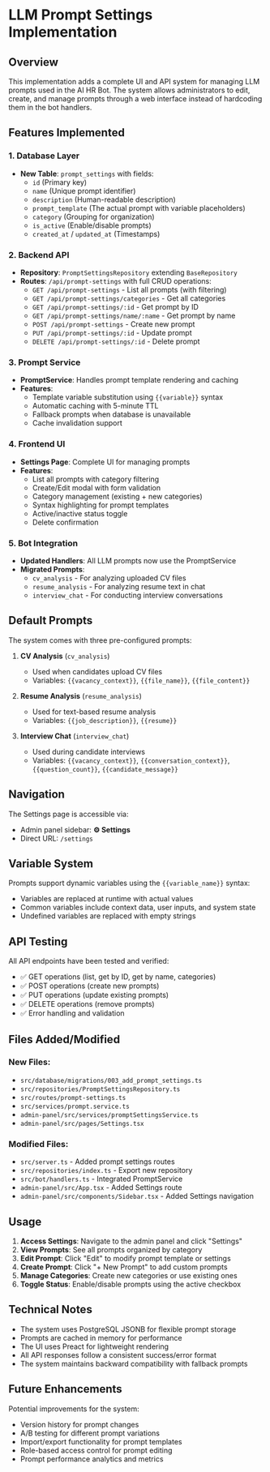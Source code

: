 # LLM Prompt Settings Implementation

## Overview

This implementation adds a complete UI and API system for managing LLM prompts used in the AI HR Bot. The system allows administrators to edit, create, and manage prompts through a web interface instead of hardcoding them in the bot handlers.

## Features Implemented

### 1. Database Layer
- **New Table**: `prompt_settings` with fields:
  - `id` (Primary key)
  - `name` (Unique prompt identifier)
  - `description` (Human-readable description)
  - `prompt_template` (The actual prompt with variable placeholders)
  - `category` (Grouping for organization)
  - `is_active` (Enable/disable prompts)
  - `created_at` / `updated_at` (Timestamps)

### 2. Backend API
- **Repository**: `PromptSettingsRepository` extending `BaseRepository`
- **Routes**: `/api/prompt-settings` with full CRUD operations:
  - `GET /api/prompt-settings` - List all prompts (with filtering)
  - `GET /api/prompt-settings/categories` - Get all categories
  - `GET /api/prompt-settings/:id` - Get prompt by ID
  - `GET /api/prompt-settings/name/:name` - Get prompt by name
  - `POST /api/prompt-settings` - Create new prompt
  - `PUT /api/prompt-settings/:id` - Update prompt
  - `DELETE /api/prompt-settings/:id` - Delete prompt

### 3. Prompt Service
- **PromptService**: Handles prompt template rendering and caching
- **Features**:
  - Template variable substitution using `{{variable}}` syntax
  - Automatic caching with 5-minute TTL
  - Fallback prompts when database is unavailable
  - Cache invalidation support

### 4. Frontend UI
- **Settings Page**: Complete UI for managing prompts
- **Features**:
  - List all prompts with category filtering
  - Create/Edit modal with form validation
  - Category management (existing + new categories)
  - Syntax highlighting for prompt templates
  - Active/inactive status toggle
  - Delete confirmation

### 5. Bot Integration
- **Updated Handlers**: All LLM prompts now use the PromptService
- **Migrated Prompts**:
  - `cv_analysis` - For analyzing uploaded CV files
  - `resume_analysis` - For analyzing resume text in chat
  - `interview_chat` - For conducting interview conversations

## Default Prompts

The system comes with three pre-configured prompts:

1. **CV Analysis** (`cv_analysis`)
   - Used when candidates upload CV files
   - Variables: `{{vacancy_context}}`, `{{file_name}}`, `{{file_content}}`

2. **Resume Analysis** (`resume_analysis`)
   - Used for text-based resume analysis
   - Variables: `{{job_description}}`, `{{resume}}`

3. **Interview Chat** (`interview_chat`)
   - Used during candidate interviews
   - Variables: `{{vacancy_context}}`, `{{conversation_context}}`, `{{question_count}}`, `{{candidate_message}}`

## Navigation

The Settings page is accessible via:
- Admin panel sidebar: **⚙️ Settings**
- Direct URL: `/settings`

## Variable System

Prompts support dynamic variables using the `{{variable_name}}` syntax:
- Variables are replaced at runtime with actual values
- Common variables include context data, user inputs, and system state
- Undefined variables are replaced with empty strings

## API Testing

All API endpoints have been tested and verified:
- ✅ GET operations (list, get by ID, get by name, categories)
- ✅ POST operations (create new prompts)
- ✅ PUT operations (update existing prompts)
- ✅ DELETE operations (remove prompts)
- ✅ Error handling and validation

## Files Added/Modified

### New Files:
- `src/database/migrations/003_add_prompt_settings.ts`
- `src/repositories/PromptSettingsRepository.ts`
- `src/routes/prompt-settings.ts`
- `src/services/prompt.service.ts`
- `admin-panel/src/services/promptSettingsService.ts`
- `admin-panel/src/pages/Settings.tsx`

### Modified Files:
- `src/server.ts` - Added prompt settings routes
- `src/repositories/index.ts` - Export new repository
- `src/bot/handlers.ts` - Integrated PromptService
- `admin-panel/src/App.tsx` - Added Settings route
- `admin-panel/src/components/Sidebar.tsx` - Added Settings navigation

## Usage

1. **Access Settings**: Navigate to the admin panel and click "Settings"
2. **View Prompts**: See all prompts organized by category
3. **Edit Prompt**: Click "Edit" to modify prompt template or settings
4. **Create Prompt**: Click "+ New Prompt" to add custom prompts
5. **Manage Categories**: Create new categories or use existing ones
6. **Toggle Status**: Enable/disable prompts using the active checkbox

## Technical Notes

- The system uses PostgreSQL JSONB for flexible prompt storage
- Prompts are cached in memory for performance
- The UI uses Preact for lightweight rendering
- All API responses follow a consistent success/error format
- The system maintains backward compatibility with fallback prompts

## Future Enhancements

Potential improvements for the system:
- Version history for prompt changes
- A/B testing for different prompt variations
- Import/export functionality for prompt templates
- Role-based access control for prompt editing
- Prompt performance analytics and metrics
